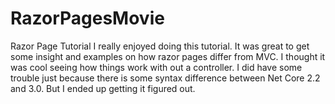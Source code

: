 # RazorPagesMovie
Razor Page Tutorial
I really enjoyed doing this tutorial. It was great to get some insight and examples on how razor pages differ from
MVC. I thought it was cool seeing how things work with out a controller. I did have some trouble just because there is some syntax difference
between Net Core 2.2 and 3.0. But I ended up getting it figured out.
